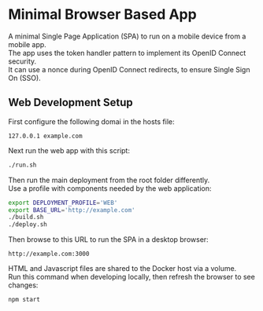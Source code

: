 # Minimal Browser Based App

A minimal Single Page Application (SPA) to run on a mobile device from a mobile app.\
The app uses the token handler pattern to implement its OpenID Connect security.\
It can use a nonce during OpenID Connect redirects, to ensure Single Sign On (SSO).

## Web Development Setup

First configure the following domai in the hosts file:

```text
127.0.0.1 example.com
```

Next run the web app with this script:

```bash
./run.sh
```

Then run the main deployment from the root folder differently.\
Use a profile with components needed by the web application:

```bash
export DEPLOYMENT_PROFILE='WEB'
export BASE_URL='http://example.com'
./build.sh
./deploy.sh
```

Then browse to this URL to run the SPA in a desktop browser:

```text
http://example.com:3000
```

HTML and Javascript files are shared to the Docker host via a volume.\
Run this command when developing locally, then refresh the browser to see changes:

```bash
npm start
```
